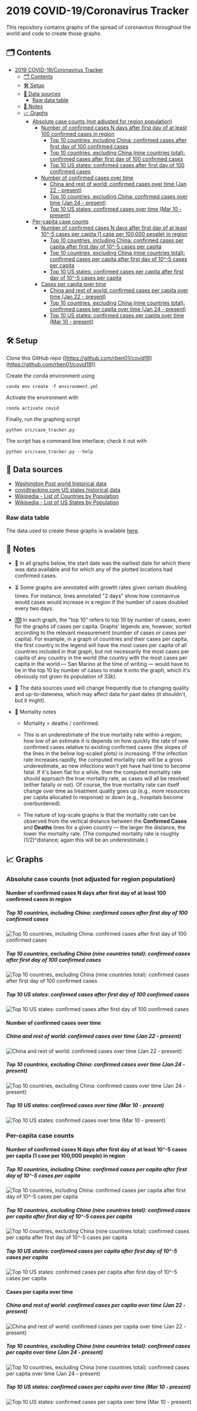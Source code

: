 <!-- markdownlint-disable MD010 MD007 -->

# 2019 COVID-19/Coronavirus Tracker

This repository contains graphs of the spread of coronavirus throughout the world and code to create those graphs.

## :card_index_dividers: Contents

- [2019 COVID-19/Coronavirus Tracker](#2019-COVID-19Coronavirus-Tracker)
  - [:card_index_dividers: Contents](#card_index_dividers-Contents)
  - [:hammer_and_wrench: Setup](#hammer_and_wrench-Setup)
  - [:floppy_disk: Data sources](#floppy_disk-Data-sources)
    - [Raw data table](#Raw-data-table)
  - [:notebook: Notes](#notebook-Notes)
  - [:chart_with_upwards_trend: Graphs](#chart_with_upwards_trend-Graphs)
    - [Absolute case counts (not adjusted for region population)](#Absolute-case-counts-not-adjusted-for-region-population)
      - [Number of confirmed cases N days after first day of at least 100 confirmed cases in region](#Number-of-confirmed-cases-N-days-after-first-day-of-at-least-100-confirmed-cases-in-region)
        - [Top 10 countries, including China: confirmed cases after first day of 100 confirmed cases](#Top-10-countries-including-China-confirmed-cases-after-first-day-of-100-confirmed-cases)
        - [Top 10 countries, excluding China (nine countries total): confirmed cases after first day of 100 confirmed cases](#Top-10-countries-excluding-China-nine-countries-total-confirmed-cases-after-first-day-of-100-confirmed-cases)
        - [Top 10 US states: confirmed cases after first day of 100 confirmed cases](#Top-10-US-states-confirmed-cases-after-first-day-of-100-confirmed-cases)
      - [Number of confirmed cases over time](#Number-of-confirmed-cases-over-time)
        - [China and rest of world: confirmed cases over time (Jan 22 - present)](#China-and-rest-of-world-confirmed-cases-over-time-Jan-22---present)
        - [Top 10 countries, excluding China: confirmed cases over time (Jan 24 - present)](#Top-10-countries-excluding-China-confirmed-cases-over-time-Jan-24---present)
        - [Top 10 US states: confirmed cases over time (Mar 10 - present)](#Top-10-US-states-confirmed-cases-over-time-Mar-10---present)
    - [Per-capita case counts](#Per-capita-case-counts)
      - [Number of confirmed cases N days after first day of at least 10^-5 cases per capita (1 case per 100,000 people) in region](#Number-of-confirmed-cases-N-days-after-first-day-of-at-least-10-5-cases-per-capita-1-case-per-100000-people-in-region)
        - [Top 10 countries, including China: confirmed cases per capita after first day of 10^-5 cases per capita](#Top-10-countries-including-China-confirmed-cases-per-capita-after-first-day-of-10-5-cases-per-capita)
        - [Top 10 countries, excluding China (nine countries total): confirmed cases per capita after first day of 10^-5 cases per capita](#Top-10-countries-excluding-China-nine-countries-total-confirmed-cases-per-capita-after-first-day-of-10-5-cases-per-capita)
        - [Top 10 US states: confirmed cases per capita after first day of 10^-5 cases per capita](#Top-10-US-states-confirmed-cases-per-capita-after-first-day-of-10-5-cases-per-capita)
      - [Cases per capita over time](#Cases-per-capita-over-time)
        - [China and rest of world: confirmed cases per capita over time (Jan 22 - present)](#China-and-rest-of-world-confirmed-cases-per-capita-over-time-Jan-22---present)
        - [Top 10 countries, excluding China (nine countries total): confirmed cases per capita over time (Jan 24 - present)](#Top-10-countries-excluding-China-nine-countries-total-confirmed-cases-per-capita-over-time-Jan-24---present)
        - [Top 10 US states: confirmed cases per capita over time (Mar 10 - present)](#Top-10-US-states-confirmed-cases-per-capita-over-time-Mar-10---present)

## :hammer_and_wrench: Setup

Clone this GitHub repo ([https://github.com/rben01/covid19](https://github.com/rben01/covid19))

Create the conda environment using

```text
conda env create -f environment.yml
```

Activate the environment with

```text
conda activate covid
```

Finally, run the graphing script

```text
python src/case_tracker.py
```

The script has a command line interface; check it out with

```text
python src/case_tracker.py --help
```

## :floppy_disk: Data sources

- [Washington Post world historical data](https://www.washingtonpost.com/graphics/2020/world/mapping-spread-new-coronavirus/data/clean/world-daily-historical.csv)
- [covidtracking.com US states historical data](https://covidtracking.com/api/states/daily.csv)
- [Wikipedia - List of Countries by Population](https://en.wikipedia.org/wiki/List_of_countries_and_dependencies_by_population)
- [Wikipedia - List of US States by Population](https://en.wikipedia.org/wiki/List_of_states_and_territories_of_the_United_States_by_population)

### Raw data table

The data used to create these graphs is available [here](data/data_table.csv).

## :notebook: Notes

- :calendar: In all graphs below, the start date was the earliest date for which there was data available and for which any of the plotted locations had confirmed cases.

- :hourglass_flowing_sand: Some graphs are annotated with growth rates given certain doubling times. For instance, lines annotated "2 days" show how coronavirus would cases would increase in a region if the number of cases doubled every two days.

- :keycap_ten: In each graph, the "top 10" refers to top 10 by number of cases, even for the graphs of cases per capita. Graphs' legends are, however, sorted according to the relevant measurement (number of cases or cases per capita).
For example, in a graph of countries and their cases per capita, the first country in the legend will have the most cases per capita of all countries included in that graph, but not necessarily the most cases per capita of any country in the world (the country with the most cases per capita in the world — San Marino at the time of writing — would have to be in the top 10 by number of cases to make it onto the graph, which it's obviously not given its population of 33k).

- :arrows_counterclockwise: The data sources used will change frequently due to changing quality and up-to-dateness, which may affect data for past dates (it shouldn't, but it might).

- :memo: Mortality notes

  - Mortality = deaths / confirmed.
  - This is an underestimate of the true mortality rate within a region; how low of an estimate it is depends on how quickly the rate of new confirmed cases relative to existing confirmed cases (the slopes of the lines in the below log-scaled plots) is increasing. If the infection rate increases rapidly, the computed mortality rate will be a gross underestimate, as new infections won't yet have had time to become fatal. If it's been flat for a while, then the computed mortality rate should approach the true mortality rate, as cases will all be resolved (either fatally or not). Of course, the true mortality rate can itself change over time as treatment quality goes up (e.g.,  more resources per capita allocated to response) or down (e.g.,  hospitals become overburdened).

  - The nature of log-scale graphs is that the mortality rate can be observed from the vertical distance between the **Confirmed Cases** and **Deaths** lines for a given country — the larger the distance, the lower the mortality rate. (The computed mortality rate is roughly (1/2)^distance; again this will be an underestimate.)

## :chart_with_upwards_trend: Graphs

### Absolute case counts (not adjusted for region population)

#### Number of confirmed cases N days after first day of at least 100 confirmed cases in region

##### Top 10 countries, including China: confirmed cases after first day of 100 confirmed cases

![Top 10 countries, including China: confirmed cases after first day of 100 confirmed cases](Figures/Absolute/From_local_spread_start/countries_w_china.png)

##### Top 10 countries, excluding China (nine countries total): confirmed cases after first day of 100 confirmed cases

![Top 10 countries, excluding China (nine countries total): confirmed cases after first day of 100 confirmed cases](Figures/Absolute/From_local_spread_start/countries_wo_china.png)

##### Top 10 US states: confirmed cases after first day of 100 confirmed cases

![Top 10 US states: confirmed cases after first day of 100 confirmed cases](Figures/Absolute/From_local_spread_start/states.png)

#### Number of confirmed cases over time

##### China and rest of world: confirmed cases over time (Jan 22 - present)

![China and rest of world: confirmed cases over time (Jan 22 - present)](Figures/Absolute/From_fixed_date/world.png)

##### Top 10 countries, excluding China: confirmed cases over time (Jan 24 - present)

![Top 10 countries, excluding China: confirmed cases over time (Jan 24 - present)](Figures/Absolute/From_fixed_date/countries_wo_china.png)

##### Top 10 US states: confirmed cases over time (Mar 10 - present)

![Top 10 US states: confirmed cases over time (Mar 10 - present)](Figures/Absolute/From_fixed_date/states.png)

### Per-capita case counts

#### Number of confirmed cases N days after first day of at least 10^-5 cases per capita (1 case per 100,000 people) in region

##### Top 10 countries, including China: confirmed cases per capita after first day of 10^-5 cases per capita

![Top 10 countries, including China: confirmed cases per capita after first day of 10^-5 cases per capita](Figures/Per_capita/From_local_spread_start/countries_w_china.png)

##### Top 10 countries, excluding China (nine countries total): confirmed cases per capita after first day of 10^-5 cases per capita

![Top 10 countries, excluding China (nine countries total): confirmed cases per capita after first day of 10^-5 cases per capita](Figures/Per_capita/From_local_spread_start/countries_wo_china.png)

##### Top 10 US states: confirmed cases per capita after first day of 10^-5 cases per capita

![Top 10 US states: confirmed cases per capita after first day of 10^-5 cases per capita](Figures/Per_capita/From_local_spread_start/states.png)

#### Cases per capita over time

##### China and rest of world: confirmed cases per capita over time (Jan 22 - present)

![China and rest of world: confirmed cases per capita over time (Jan 22 - present)](Figures/Per_capita/From_fixed_date/world.png)

##### Top 10 countries, excluding China (nine countries total): confirmed cases per capita over time (Jan 24 - present)

![Top 10 countries, excluding China (nine countries total): confirmed cases per capita over time (Jan 24 - present)](Figures/Per_capita/From_fixed_date/countries_wo_china.png)

##### Top 10 US states: confirmed cases per capita over time (Mar 10 - present)

![Top 10 US states: confirmed cases per capita over time (Mar 10 - present)](Figures/Per_capita/From_fixed_date/states.png)
